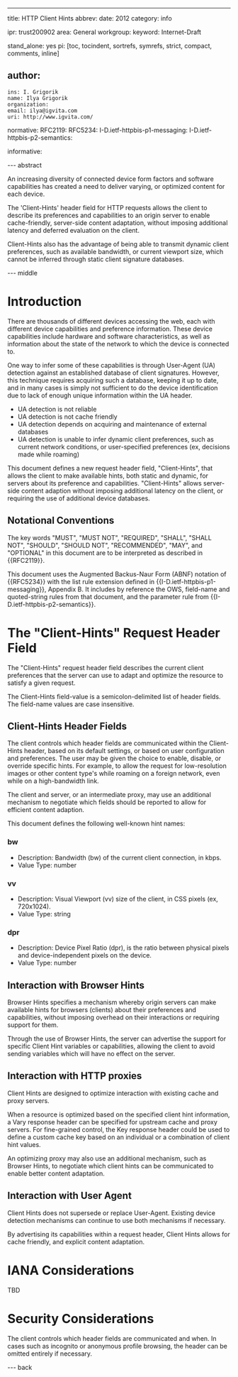 ---
title: HTTP Client Hints
abbrev:
date: 2012
category: info

ipr: trust200902
area: General
workgroup:
keyword: Internet-Draft

stand_alone: yes
pi: [toc, tocindent, sortrefs, symrefs, strict, compact, comments, inline]

author:
 -
    ins: I. Grigorik
    name: Ilya Grigorik
    organization:
    email: ilya@igvita.com
    uri: http://www.igvita.com/

normative:
  RFC2119:
  RFC5234:
  I-D.ietf-httpbis-p1-messaging:
  I-D.ietf-httpbis-p2-semantics:

informative:


--- abstract

An increasing diversity of connected device form factors and software capabilities has created a need to deliver varying, or optimized content for each device.

The 'Client-Hints' header field for HTTP requests allows the client to describe its preferences and capabilities to an origin server to enable cache-friendly, server-side content adaptation, without imposing additional latency and deferred evaluation on the client.

Client-Hints also has the advantage of being able to transmit dynamic client preferences, such as available bandwidth, or current viewport size, which cannot be inferred through static client signature databases.

--- middle

Introduction
============

There are thousands of different devices accessing the web, each with different device capabilities and preference information. These device capabilities include hardware and software characteristics, as well as information about the state of the network to which the device is connected to.

One way to infer some of these capabilities is through User-Agent (UA) detection against an established database of client signatures. However, this technique requires acquiring such a database, keeping it up to date, and in many cases is simply not sufficient to do the device identification due to lack of enough unique information within the UA header.

  - UA detection is not reliable
  - UA detection is not cache friendly
  - UA detection depends on acquiring and maintenance of external databases
  - UA detection is unable to infer dynamic client preferences, such as current network conditions, or user-specified preferences (ex, decisions made while roaming)

This document defines a new request header field, "Client-Hints", that allows the client to make available hints, both static and dynamic, for servers about its preference and capabilities. "Client-Hints" allows server-side content adaption without imposing additional latency on the client, or requiring the use of additional device databases.

Notational Conventions
----------------------

The key words "MUST", "MUST NOT", "REQUIRED", "SHALL", "SHALL NOT",
"SHOULD", "SHOULD NOT", "RECOMMENDED", "MAY", and "OPTIONAL" in this
document are to be interpreted as described in {{RFC2119}}.

This document uses the Augmented Backus-Naur Form (ABNF) notation of
{{RFC5234}} with the list rule extension defined in
{{I-D.ietf-httpbis-p1-messaging}}, Appendix B. It includes by reference the
OWS, field-name and quoted-string rules from that document, and the
parameter rule from {{I-D.ietf-httpbis-p2-semantics}}.

The "Client-Hints" Request Header Field
===============================

The "Client-Hints" request header field describes the current client preferences that the server can use to adapt and optimize the resource to satisfy a given request.

The Client-Hints field-value is a semicolon-delimited list of header fields. The field-name values are case insensitive.


Client-Hints Header Fields
---------------

The client controls which header fields are communicated within the Client-Hints header, based on its default settings, or based on user configuration and preferences. The user may be given the choice to enable, disable, or override specific hints. For example, to allow the request for low-resolution images or other content type's while roaming on a foreign network, even while on a high-bandwidth link.

The client and server, or an intermediate proxy, may use an additional mechanism to negotiate which fields should be reported to allow for efficient content adaption.

This document defines the following well-known hint names:

### bw

- Description: Bandwidth (bw) of the current client connection, in kbps.
- Value Type: number

### vv

- Description: Visual Viewport (vv) size of the client, in CSS pixels (ex, 720x1024).
- Value Type: string

### dpr

- Description: Device Pixel Ratio (dpr), is the ratio between physical pixels and device-independent pixels on the device.
- Value Type: number


Interaction with Browser Hints
---------------

Browser Hints specifies a mechanism whereby origin servers can make available hints for browsers (clients) about their preferences and capabilities, without imposing overhead on their interactions or requiring support for them.

Through the use of Browser Hints, the server can advertise the support for specific Client Hint variables or capabilities, allowing the client to avoid sending variables which will have no effect on the server.

Interaction with HTTP proxies
---------------

Client Hints are designed to optimize interaction with existing cache and proxy servers.

When a resource is optimized based on the specified client hint information, a Vary response header can be specified for upstream cache and proxy servers. For fine-grained control, the Key response header could be used to define a custom cache key based on an individual or a combination of client hint values.

An optimizing proxy may also use an additional mechanism, such as Browser Hints, to negotiate which client hints can be communicated to enable better content adaptation.

Interaction with User Agent
---------------

Client Hints does not supersede or replace User-Agent. Existing device detection mechanisms can continue to use both mechanisms if necessary.

By advertising its capabilities within a request header, Client Hints allows for cache friendly, and explicit content adaptation.


IANA Considerations
===================

TBD


Security Considerations
=======================

The client controls which header fields are communicated and when. In cases such as incognito or anonymous profile browsing, the header can be omitted entirely if necessary.


--- back
